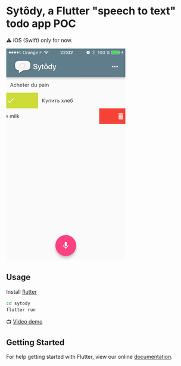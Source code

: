 # Sytôdy, a Flutter "speech to text" todo app POC

:warning: iOS (Swift) only for now.

[![screenshot](screenshot.png)](https://youtu.be/7MGuNZfgGWw)

## Usage

Install [flutter](http://flutter.io)

```bash
cd sytody
flutter run
```

:tv: [Video demo](https://youtu.be/7MGuNZfgGWw)


## Getting Started

For help getting started with Flutter, view our online
[documentation](http://flutter.io/).
